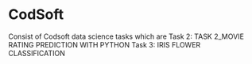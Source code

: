 # CodSoft
Consist of Codsoft data science tasks which are
Task 2: TASK 2_MOVIE RATING PREDICTION WITH PYTHON
Task 3: IRIS FLOWER CLASSIFICATION
